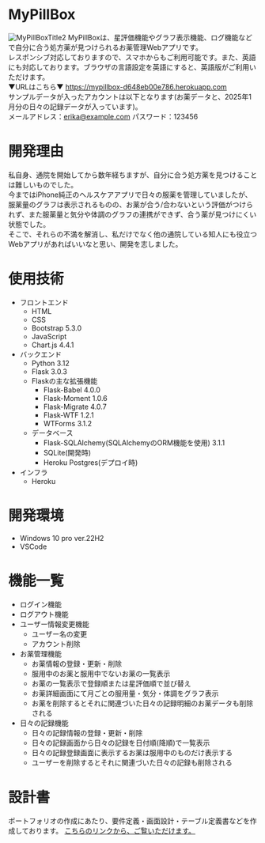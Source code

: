 # MyPillBox
![MyPillBoxTitle2](https://github.com/user-attachments/assets/801c3e25-1193-42f5-a7f2-c9a9f5f0f322)
MyPillBoxは、星評価機能やグラフ表示機能、ログ機能などで自分に合う処方薬が見つけられるお薬管理Webアプリです。<br>
レスポンシブ対応しておりますので、スマホからもご利用可能です。また、英語にも対応しております。ブラウザの言語設定を英語にすると、英語版がご利用いただけます。<br>
▼URLはこちら▼ https://mypillbox-d648eb00e786.herokuapp.com<br>
サンプルデータが入ったアカウントは以下となります(お薬データと、2025年1月分の日々の記録データが入っています)。<br>
メールアドレス：erika@example.com パスワード：123456
# 開発理由
私自身、通院を開始してから数年経ちますが、自分に合う処方薬を見つけることは難しいものでした。<br>
今まではiPhone純正のヘルスケアアプリで日々の服薬を管理していましたが、服薬量のグラフは表示されるものの、お薬が合う/合わないという評価がつけられず、また服薬量と気分や体調のグラフの連携ができず、合う薬が見つけにくい状態でした。<br>
そこで、それらの不満を解消し、私だけでなく他の通院している知人にも役立つWebアプリがあればいいなと思い、開発を志しました。
# 使用技術
- フロントエンド
  - HTML
  - CSS
  - Bootstrap 5.3.0
  - JavaScript
  - Chart.js 4.4.1
- バックエンド
  - Python 3.12
  - Flask 3.0.3
  - Flaskの主な拡張機能
    - Flask-Babel 4.0.0
    - Flask-Moment 1.0.6
    - Flask-Migrate 4.0.7
    - Flask-WTF 1.2.1
    - WTForms 3.1.2
  - データベース
    - Flask-SQLAlchemy(SQLAlchemyのORM機能を使用) 3.1.1
    - SQLite(開発時)
    - Heroku Postgres(デプロイ時)
- インフラ
  - Heroku
# 開発環境
- Windows 10 pro ver.22H2
- VSCode
# 機能一覧
- ログイン機能
- ログアウト機能
- ユーザー情報変更機能
  - ユーザー名の変更
  - アカウント削除
- お薬管理機能
  - お薬情報の登録・更新・削除
  - 服用中のお薬と服用中でないお薬の一覧表示
  - お薬の一覧表示で登録順または星評価順で並び替え
  - お薬詳細画面にて月ごとの服用量・気分・体調をグラフ表示
  - お薬を削除するとそれに関連づいた日々の記録明細のお薬データも削除される
- 日々の記録機能
  - 日々の記録情報の登録・更新・削除
  - 日々の記録画面から日々の記録を日付順(降順)で一覧表示
  - 日々の記録登録画面に表示するお薬は服用中のものだけ表示する
  - ユーザーを削除するとそれに関連づいた日々の記録も削除される
# 設計書
ポートフォリオの作成にあたり、要件定義・画面設計・テーブル定義書などを作成しております。
[こちらのリンクから、ご覧いただけます。](https://github.com/Erika0701momo/MyPillBox/tree/master/docs)


